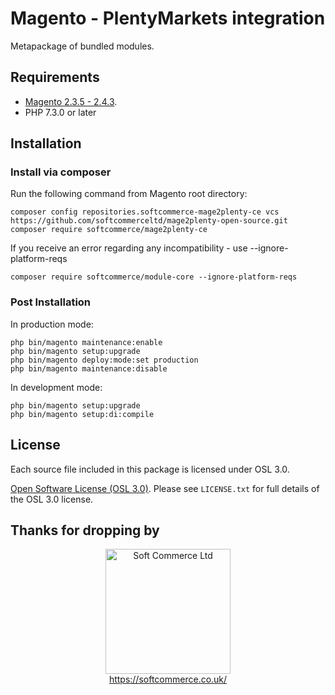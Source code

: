 # Magento - PlentyMarkets integration
Metapackage of bundled modules.

## Requirements
* [Magento 2.3.5 - 2.4.3](https://magento.com/tech-resources/download).
* PHP 7.3.0 or later

## Installation

### Install via composer

Run the following command from Magento root directory:

```
composer config repositories.softcommerce-mage2plenty-ce vcs https://github.com/softcommerceltd/mage2plenty-open-source.git
composer require softcommerce/mage2plenty-ce
```
If you receive an error regarding any incompatibility - use --ignore-platform-reqs
```
composer require softcommerce/module-core --ignore-platform-reqs
```

### Post Installation

In production mode:
```
php bin/magento maintenance:enable
php bin/magento setup:upgrade
php bin/magento deploy:mode:set production
php bin/magento maintenance:disable
```

In development mode:
```
php bin/magento setup:upgrade
php bin/magento setup:di:compile
```

## License
Each source file included in this package is licensed under OSL 3.0.

[Open Software License (OSL 3.0)](https://opensource.org/licenses/osl-3.0.php).
Please see `LICENSE.txt` for full details of the OSL 3.0 license.

## Thanks for dropping by

<p align="center">
    <a href="https://magento.com">
        <img src="https://softcommerce.co.uk/pub/media/banner/logo.svg" width="200" alt="Soft Commerce Ltd" />
    </a>
    <br />
    <a href="https://softcommerce.co.uk/">
        https://softcommerce.co.uk/
    </a>
</p>




